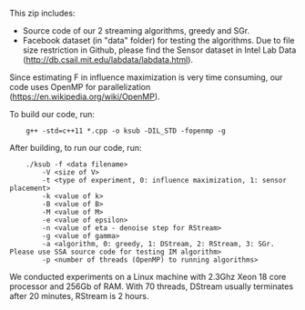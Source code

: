 This zip includes:
+ Source code of our 2 streaming algorithms, greedy and SGr.
+ Facebook dataset (in "data" folder) for testing the algorithms. Due to file size restriction in Github, please find the Sensor dataset in Intel Lab Data (http://db.csail.mit.edu/labdata/labdata.html).

Since estimating F in influence maximization is very time consuming, our code uses OpenMP for parallelization (https://en.wikipedia.org/wiki/OpenMP).

To build our code, run:
```
	g++ -std=c++11 *.cpp -o ksub -DIL_STD -fopenmp -g
```
After building, to run our code, run:
```
	./ksub -f <data filename> 
		-V <size of V> 
		-t <type of experiment, 0: influence maximization, 1: sensor placement> 
		-k <value of k> 
		-B <value of B> 
		-M <value of M> 
		-e <value of epsilon>
		-n <value of eta - denoise step for RStream> 
		-g <value of gamma> 
		-a <algorithm, 0: greedy, 1: DStream, 2: RStream, 3: SGr. Please use SSA source code for testing IM algorithm>
		-p <number of threads (OpenMP) to running algorithms>
```
We conducted experiments on a Linux machine with 2.3Ghz Xeon 18 core processor and 256Gb of RAM. With 70 threads, DStream usually terminates after 20 minutes, RStream is 2 hours.
